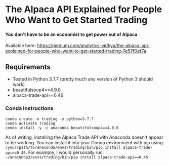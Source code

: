 # The Alpaca API Explained for People Who Want to Get Started Trading
#### You don't have to be an economist to get power out of Alpaca

Available here: https://medium.com/analytics-vidhya/the-alpaca-api-explained-for-people-who-want-to-get-started-trading-7e57f0af7a

## Requirements
* Tested in Python 3.7.7 (pretty much any version of Python 3 should work)
* beautifulsoup4==4.9.0
* alpaca-trade-api==0.46

### Conda Instructions
```
conda create -n trading -y python=3.7.7
conda activate trading
conda install -y -c anaconda beautifulsoup4==4.9.0
```

As of writing, installing the Alpaca Trade API with Anaconda doesn't appear to be working.  You can install it into your Conda environment with pip using: `/your/path/to/anaconda/envs/trading/bin/pip install alpaca-trade-api==0.46`.  For example, I would personally run: `~/anaconda3/envs/trading/bin/pip install alpaca-trade-api==0.46`
